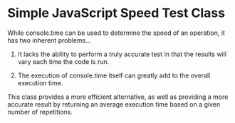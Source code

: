 Simple JavaScript Speed Test Class
==================================

While console.time can be used to determine the speed of an operation, it has two inherent problems...

1. It lacks the ability to perform a truly accurate test in that the results will vary each time the code is run.

2. The execution of console.time itself can greatly add to the overall execution time.

This class provides a more efficient alternative, as well as providing a more accurate result by returning an average execution time based on a given number of repetitions.
